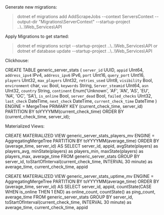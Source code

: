 ﻿Generate new migrations:

>  dotnet ef migrations add AddScrapeJobs  --context ServersContext --output-dir "Migrations\ServerContext" --startup-project ..\\..\\Web_Services\API

Apply Migrations to get started:

> dotnet ef migrations script --startup-project  ..\\..\\Web_Services\API or  dotnet ef database update --startup-project   ..\\..\\Web_Services\API

Clickhouse:

CREATE TABLE generic_server_stats
(
 `server_id` UUID,
 `appid` UInt64,
 `address_ipv4` IPv4, 
 `address_ipv6` IPv6,
 `port` UInt16,
 `query_port` UInt16, 
 `players` UInt32,
 `max_players` UInt32,
 `retries_used` UInt8,
 `visibility` Bool,
 `environment` char, 
 `vac` Bool,
 `keywords` String,
 `Server_steamid` UInt64, 
 `asn` UInt32, 
 `country` String,
 `continent` Enum('Unknown', 'AF', 'AN', 'AS', 'EU', 'NA', 'OC', 'SA'), 
 `is_online` Bool, 
 `server_dead` Bool, 
 `failed_checks` UInt32, 
 `last_check` DateTime, 
 `next_check` DateTime, 
 `current_check_time` DateTime
)
ENGINE = MergeTree
PRIMARY KEY (current_check_time, server_id)
PARTITION BY toYYYYMM(current_check_time)
ORDER BY (current_check_time, server_id);


Materialized Views:

CREATE MATERIALIZED VIEW generic_server_stats_players_mv
ENGINE = AggregatingMergeTree
PARTITION BY toYYYYMM(average_time)
ORDER BY (average_time, server_id)
AS SELECT
   server_id,
   appid,
   avgState(players) as players_avg,
   minState(players) as players_min,
   maxState(players) as players_max,
   average_time
FROM generic_server_stats
GROUP BY
   server_id,
   toStartOfInterval(current_check_time, INTERVAL 30 minute) as average_time,
   current_check_time,
   appid


CREATE MATERIALIZED VIEW generic_server_stats_uptime_mv
ENGINE = AggregatingMergeTree
PARTITION BY toYYYYMM(average_time)
ORDER BY (average_time, server_id)
AS SELECT
   server_id,
   appid,
   countState(CASE WHEN is_online THEN 1 END) as online_count,
   countState() as ping_count,
   average_time
FROM generic_server_stats
GROUP BY
   server_id,
   toStartOfInterval(current_check_time, INTERVAL 30 minute) as average_time,
   current_check_time,
   appid
